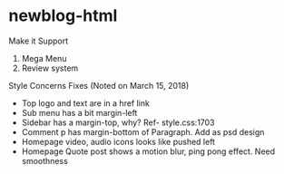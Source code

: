 # newblog-html

Make it Support
1. Mega Menu
2. Review system

Style Concerns Fixes (Noted on March 15, 2018)
- Top logo and text are in a href link
- Sub menu has a bit margin-left
- Sidebar has a margin-top, why? Ref- style.css:1703
- Comment p has margin-bottom of Paragraph. Add as psd design
- Homepage video, audio icons looks like pushed left
- Homepage Quote post shows a motion blur, ping pong effect. Need smoothness
